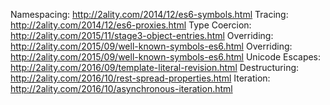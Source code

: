 Namespacing: http://2ality.com/2014/12/es6-symbols.html
Tracing: http://2ality.com/2014/12/es6-proxies.html
Type Coercion: http://2ality.com/2015/11/stage3-object-entries.html
Overriding: http://2ality.com/2015/09/well-known-symbols-es6.html
Overriding: http://2ality.com/2015/09/well-known-symbols-es6.html
Unicode Escapes: http://2ality.com/2016/09/template-literal-revision.html
Destructuring: http://2ality.com/2016/10/rest-spread-properties.html
Iteration: http://2ality.com/2016/10/asynchronous-iteration.html